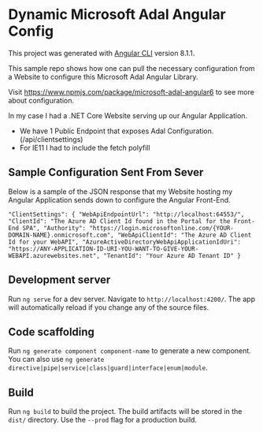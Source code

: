 # Dynamic Microsoft Adal Angular Config

This project was generated with [Angular CLI](https://github.com/angular/angular-cli) version 8.1.1.

This sample repo shows how one can pull the necessary configuration from a Website to configure
this Microsoft Adal Angular Library.

Visit https://www.npmjs.com/package/microsoft-adal-angular6 to see more about configuration.


In my case I had a .NET Core Website serving up our Angular Application.  
- We have 1 Public Endpoint that exposes Adal Configuration. (/api/clientsettings)
- For IE11 I had to include the fetch polyfill

## Sample Configuration Sent From Sever 
Below is a sample of the JSON response that my Website hosting my Angular Application sends down to configure the Angular Front-End.

`
"ClientSettings": {
    "WebApiEndpointUrl": "http://localhost:64553/",
    "ClientId": "The Azure AD Client Id found in the Portal for the Front-End SPA",
    "Authority": "https://login.microsoftonline.com/{YOUR-DOMAIN-NAME}.onmicrosoft.com",
    "WebApiClientId": "The Azure AD Client Id for your WebAPI",
    "AzureActiveDirectoryWebApiApplicationIdUri": "https://ANY-APPLICATION-ID-URI-YOU-WANT-TO-GIVE-YOUR-WEBAPI.azurewebsites.net",
    "TenantId": "Your Azure AD Tenant ID"
  }
`


## Development server

Run `ng serve` for a dev server. Navigate to `http://localhost:4200/`. The app will automatically reload if you change any of the source files.

## Code scaffolding

Run `ng generate component component-name` to generate a new component. You can also use `ng generate directive|pipe|service|class|guard|interface|enum|module`.

## Build

Run `ng build` to build the project. The build artifacts will be stored in the `dist/` directory. Use the `--prod` flag for a production build.
